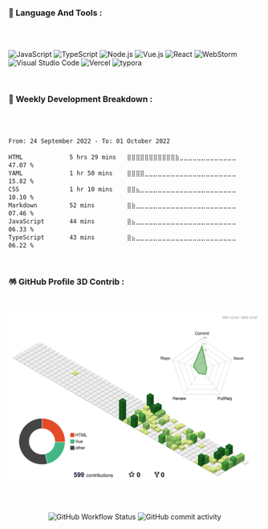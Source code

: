 ### 🔖 Language And Tools :

<br />
<br />

<p>
  <img alt="JavaScript" src="https://img.shields.io/badge/-JavaScript-F7DF1E?style=flat-square&logo=JavaScript&logoColor=white" />
  <img alt="TypeScript" src="https://img.shields.io/badge/-TypeScript-3178C6?style=flat-square&logo=TypeScript&logoColor=white" />
  <img alt="Node.js" src="https://img.shields.io/badge/-Node.js-339933?style=flat-square&logo=Node.js&logoColor=white" />
  <img alt="Vue.js" src="https://img.shields.io/badge/-Vue.js-4FC08D?style=flat-square&logo=Vue.js&logoColor=white" />
  <img alt="React" src="https://img.shields.io/badge/-React-61DAFB?style=flat-square&logo=React&logoColor=white" />
  <img alt="WebStorm" src="https://img.shields.io/badge/-WebStorm-000000?style=flat-square&logo=WebStorm&logoColor=white" />
  <img alt="Visual Studio Code" src="https://img.shields.io/badge/-Visual Studio Code-007ACC?style=flat-square&logo=Visual Studio Code&logoColor=white" />
  <img alt="Vercel" src="https://img.shields.io/badge/-Vercel-000000?style=flat-square&logo=Vercel&logoColor=white" />
  <img alt="typora" src="https://img.shields.io/badge/-Typora-B5B5B6?style=flat-square&logo=Obsidian&logoColor=white" />
</p>

<br />

### 🌠 Weekly Development Breakdown :

<br />
<br />

<!--START_SECTION:waka-->

```text
From: 24 September 2022 - To: 01 October 2022

HTML             5 hrs 29 mins   ⣿⣿⣿⣿⣿⣿⣿⣿⣿⣿⣿⣷⣀⣀⣀⣀⣀⣀⣀⣀⣀⣀⣀⣀⣀   47.07 %
YAML             1 hr 50 mins    ⣿⣿⣿⣿⣀⣀⣀⣀⣀⣀⣀⣀⣀⣀⣀⣀⣀⣀⣀⣀⣀⣀⣀⣀⣀   15.82 %
CSS              1 hr 10 mins    ⣿⣿⣦⣀⣀⣀⣀⣀⣀⣀⣀⣀⣀⣀⣀⣀⣀⣀⣀⣀⣀⣀⣀⣀⣀   10.10 %
Markdown         52 mins         ⣿⣷⣀⣀⣀⣀⣀⣀⣀⣀⣀⣀⣀⣀⣀⣀⣀⣀⣀⣀⣀⣀⣀⣀⣀   07.46 %
JavaScript       44 mins         ⣿⣦⣀⣀⣀⣀⣀⣀⣀⣀⣀⣀⣀⣀⣀⣀⣀⣀⣀⣀⣀⣀⣀⣀⣀   06.33 %
TypeScript       43 mins         ⣿⣦⣀⣀⣀⣀⣀⣀⣀⣀⣀⣀⣀⣀⣀⣀⣀⣀⣀⣀⣀⣀⣀⣀⣀   06.22 %
```

<!--END_SECTION:waka-->

<br />

### 🪅 GitHub Profile 3D Contrib :

<br />

![](./profile-3d-contrib/profile-green-animate.svg)

<br />

##

<p align="center">
  <img alt="GitHub Workflow Status" src="https://img.shields.io/github/workflow/status/openwx/openwx/Waka%20Readme?label=Workflows">
  <img alt="GitHub commit activity" src="https://img.shields.io/github/commit-activity/m/openwx/openwx">
</p>
